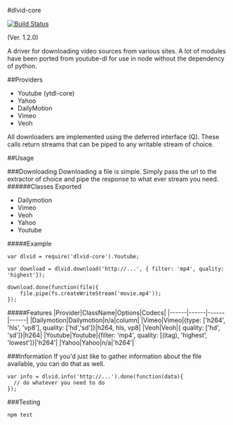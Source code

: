 #dlvid-core 

[![Build Status](https://travis-ci.org/web-mech/dlvid-core.png?branch=master)](https://travis-ci.org/web-mech/dlvid-core)

(Ver. 1.2.0)

A driver for downloading video sources from various sites. A lot of modules have been ported from youtube-dl for use in node without the dependency of python.

##Providers
- Youtube (ytdl-core)
- Yahoo
- DailyMotion
- Vimeo
- Veoh

All downloaders are implemented using the deferred interface (Q). These calls return streams that can be piped to any writable stream of choice.

##Usage
  
###Downloading
Downloading a file is simple. Simply pass the url to the extractor of choice and pipe the response to what ever stream you need.
######Classes Exported
 - Dailymotion
 - Vimeo
 - Veoh
 - Yahoo
 - Youtube

#####Example

```
var dlvid = require('dlvid-core').Youtube;

var download = dlvid.download('http://...', { filter: 'mp4', quality: 'highest'});

download.done(function(file){
	file.pipe(fs.createWriteStream('movie.mp4'));
});
```

#####Features
|Provider|ClassName|Options|Codecs|
|------|------|------|------|
|Dailymotion|Dailymotion|n/a|column|
|Vimeo|Vimeo|{type: ['h264', 'hls', 'vp8'], quality: ['hd','sd']}|h264, hls, vp8|
|Veoh|Veoh|{ quality: ['hd', 'sd']}|h264|
|Youtube|Youtube|{filter: 'mp4', quality: [(itag), 'highest', 'lowest']}|'h264'|
|Yahoo|Yahoo|n/a|'h264'|

###Information
If you'd just like to gather information about the file available, you can do that as well.

```
var info = dlvid.info('http://...').done(function(data){
  // do whatever you need to do
});
```

###Testing

```
npm test
```
